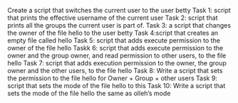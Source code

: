 Create a script that switches the current user to the user betty
Task 1: script that prints the effective username of the current user
Task 2: script that prints all the groups the current user is part of.
Task 3: a script that changes the owner of the file hello to the user betty
Task 4:script that creates an empty file called hello
Task 5: script that adds execute permission to the owner of the file hello
Taskk 6: script that adds execute permission to the owner and the group owner, and read permission to other users, to the file hello
Task 7: script that adds execution permission to the owner, the group owner and the other users, to the file hello
Task 8: Write a script that sets the permission to the file hello for Owner + Group + other users
Task 9: script that sets the mode of the file hello to this
Task 10: Write a script that sets the mode of the file hello the same as olleh’s mode
